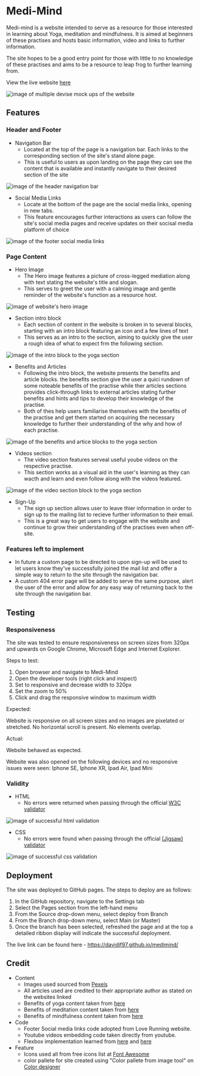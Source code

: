 # Medi-Mind

Medi-mind is a website intended to serve as a resource for those interested in learning about Yoga, meditation and mindfulness. It is aimed at beginners of these practises and hosts basic information, video and links to further information. 

The site hopes to be a good entry point for those with little to no knowledge of these practises and aims to be a resource to leap frog to further learning from.

View the live website [here](https://davidjf97.github.io/medimind/) 

<img src="docs/readme_images/multidevice_mockup.PNG" alt="image of multiple devise mock ups of the website">

## Features

### Header and Footer

* Navigation Bar
    * Located at the top of the page is a navigation bar. Each links to the corresponding section of the site's stand alone page.
    * This is useful to users as upon landing on the page they can see the content that is available and instantly navigate to their desired section of the site

<img src="docs/readme_images/headernavlinks.PNG" alt="image of the header navigation bar">

* Social Media Links
    * Locate at the bottom of the page are the social media links, opening in new tabs.
    * This feature encourages further interactions as users can follow the site's social media pages and receive updates on their socisal media platform of choice

<img src="docs/readme_images/footerlinks.PNG" alt="image of the footer social media links">

### Page Content

* Hero Image
    * The Hero image features a picture of cross-legged mediation along with text stating the website's title and slogan.
    * This serves to greet the user with a calming image and gentle reminder of the website's function as a resource host.

<img src="docs/readme_images/heroimage.PNG" alt="image of website's hero image">

* Section intro block
    * Each section of content in the website is broken in to several blocks, starting with an intro block featuring an icon and a few lines of text
    * This serves as an intro to the section, aiming to quickly give the user a rough idea of what to expect frm the following section.   

<img src="docs/readme_images/yoga1stblock.PNG" alt="image of the intro block to the yoga section">

* Benefits and Articles
    * Following the intro block, the website presents the benefits and article blocks. the benefits section give the user a quici rundown of some noteable benefits of the practise while ther articles sections provides click-through links to external articles stating further benefits and hints and tips to develop their knowledge of the practise.
    * Both of thes help users familiarise themselves with the benefits of the practise and get them started on acquiring the necessary knowledge to further their understanding of the why and how of each practise.

<img src="docs/readme_images/benefitsandarticles.PNG" alt="image of the benefits and artice blocks to the yoga section">

* Videos section
    * The video section features serveal useful yoube videos on the respective practise.
    * This section works as a visual aid in the user's learning as they can wacth and learn and even follow along with the videos featured.

<img src="docs/readme_images/videosection.PNG" alt="image of the video section block to the yoga section">

* Sign-Up
    * The sign up section allows user to leave thier information in order to sign up to the mailing list to recieve further information to their email.
    * This is a great way to get users to engage with the website and continue to grow their understanding of the practises even when off-site.

### Features left to implement
* In future a custom page to be directed to upon sign-up will be used to let users know they've successfully joined the mail list and offer a simple way to return to the site through the navigation bar.
* A custom 404 error page will be added to serve the same purpose, alert the user of the error and allow for any easy way of returning back to the site through the navigation bar.

## Testing

### Responsiveness

The site was tested to ensure responsiveness on screen sizes from 320px and upwards on Google Chrome, Microsoft Edge and Internet Explorer.

Steps to test:
1. Open browser and navigate to Medi-Mind
2. Open the developer tools (right click and inspect)
3. Set to responsive and decrease width to 320px
4. Set the zoom to 50%
5. Click and drag the responsive window to maximum width

Expected:

Website is responsive on all screen sizes and no images are pixelated or stretched. No horizontal scroll is present. No elements overlap.

Actual:

Website behaved as expected.

Website was also opened on the following devices and no responsive issues were seen:
Iphone SE, Iphone XR, Ipad Air, Ipad Mini

### Validity
* HTML
    * No errors were returned when passing through the official [W3C validator](https://validator.w3.org/)
<img src="docs/readme_images/index_htmlvalidation.PNG" alt="image of successful html validation"> 

* CSS    
    * No errors were found when passing through the official [(Jigsaw) validator](https://jigsaw.w3.org/css-validator/)
<img src="docs/readme_images/index_cssvalidation.PNG" alt="image of successful css validation"> 

## Deployment
 The site was deployed to GitHub pages. The steps to deploy are as follows: 
  1. In the GitHub repository, navigate to the Settings tab 
  2. Select the Pages section from the left-hand menu
  3. From the Source drop-down menu, select deploy from Branch
  4. From the Branch drop-down menu, select Main (or Master)
  3. Once the branch has been selected, refreshed the page and at the top a detailed ribbon display will indicate the successful deployment. 

The live link can be found here - https://davidjf97.github.io/medimind/


## Credit
* Content
    * Images used sourced from [Pexels](https://www.pexels.com/)
    * All articles used are credited to their appropriate author as stated on the websites linked
    * Benefits of yoga content taken from [here](https://www.hopkinsmedicine.org/health/wellness-and-prevention/9-benefits-of-yoga)
    * Benefits of meditation content taken from [here](https://www.healthline.com/nutrition/12-benefits-of-meditation#1.-Reduces-stress)
    * Benefits of mindfulness content taken from [here](https://www.verywellmind.com/the-benefits-of-mindfulness-5205137)
* Code
    * Footer Social media links code adopted from Love Running website.
    * Youtube videos embedding code taken directly from youtube.
    * Flexbox implementation learned from [here](https://www.w3schools.com/css/css3_flexbox_responsive.asp) and [here](https://flexboxfroggy.com/) 
* Feature 
    * Icons used all from free icons list at [Font Awesome](https://fontawesome.com/)
    * color pallete for site created using "Color pallete from image tool" on [Color designer](https://colordesigner.io/color-palette-from-image)


